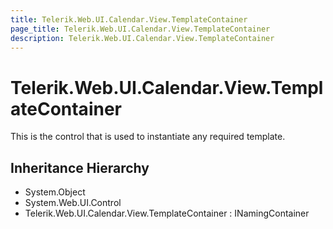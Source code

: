 ```yaml
---
title: Telerik.Web.UI.Calendar.View.TemplateContainer
page_title: Telerik.Web.UI.Calendar.View.TemplateContainer
description: Telerik.Web.UI.Calendar.View.TemplateContainer
---
```


# Telerik.Web.UI.Calendar.View.TemplateContainer

This is the control that is used to instantiate any required template.

## Inheritance Hierarchy

* System.Object
* System.Web.UI.Control
* Telerik.Web.UI.Calendar.View.TemplateContainer : INamingContainer

